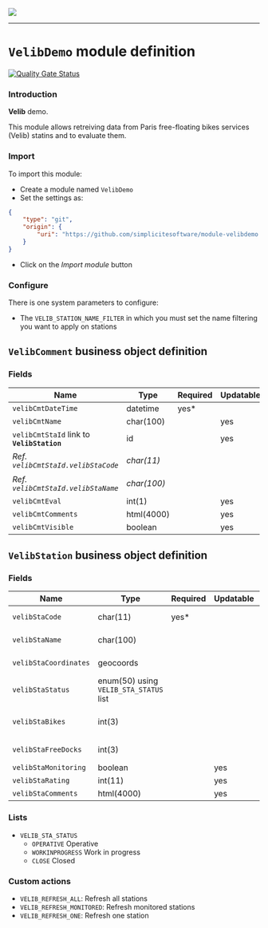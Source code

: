 <!--
 ___ _            _ _    _ _    __
/ __(_)_ __  _ __| (_)__(_) |_ /_/
\__ \ | '  \| '_ \ | / _| |  _/ -_)
|___/_|_|_|_| .__/_|_\__|_|\__\___|
            |_| 
-->
![](https://docs.simplicite.io//logos/logo250.png)
* * *

`VelibDemo` module definition
=============================

[![Quality Gate Status](https://sonarcloud.io/api/project_badges/measure?project=simplicite-modules-VelibDemo&metric=alert_status)](https://sonarcloud.io/dashboard?id=simplicite-modules-VelibDemo)

### Introduction

**Velib** demo.

This module allows retreiving data from Paris free-floating bikes services (Velib) statins and to evaluate them.

### Import

To import this module:

- Create a module named `VelibDemo`
- Set the settings as:

```json
{
	"type": "git",
	"origin": {
		"uri": "https://github.com/simplicitesoftware/module-velibdemo.git"
	}
}
```

- Click on the _Import module_ button

### Configure

There is one system parameters to configure:

- The `VELIB_STATION_NAME_FILTER` in which you must set the name filtering you want to apply on stations


`VelibComment` business object definition
-----------------------------------------



### Fields

| Name                                                         | Type                                     | Required | Updatable | Personal | Description                                                                      | 
| ------------------------------------------------------------ | ---------------------------------------- | -------- | --------- | -------- | -------------------------------------------------------------------------------- |
| `velibCmtDateTime`                                           | datetime                                 | yes*     |           |          | Date/time                                                                        |
| `velibCmtName`                                               | char(100)                                |          | yes       |          | Name                                                                             |
| `velibCmtStaId` link to **`VelibStation`**                   | id                                       |          | yes       |          | Station                                                                          |
| _Ref. `velibCmtStaId.velibStaCode`_                          | _char(11)_                               |          |           |          | _Station code_                                                                   |
| _Ref. `velibCmtStaId.velibStaName`_                          | _char(100)_                              |          |           |          | _Station name_                                                                   |
| `velibCmtEval`                                               | int(1)                                   |          | yes       |          | Evaluation                                                                       |
| `velibCmtComments`                                           | html(4000)                               |          | yes       |          | Comments                                                                         |
| `velibCmtVisible`                                            | boolean                                  |          | yes       |          | Visible?                                                                         |

`VelibStation` business object definition
-----------------------------------------



### Fields

| Name                                                         | Type                                     | Required | Updatable | Personal | Description                                                                      | 
| ------------------------------------------------------------ | ---------------------------------------- | -------- | --------- | -------- | -------------------------------------------------------------------------------- |
| `velibStaCode`                                               | char(11)                                 | yes*     |           |          | Station code                                                                     |
| `velibStaName`                                               | char(100)                                |          |           |          | Station name                                                                     |
| `velibStaCoordinates`                                        | geocoords                                |          |           |          | Station coordinates                                                              |
| `velibStaStatus`                                             | enum(50) using `VELIB_STA_STATUS` list   |          |           |          | Station status                                                                   |
| `velibStaBikes`                                              | int(3)                                   |          |           |          | Number of available bikes                                                        |
| `velibStaFreeDocks`                                          | int(3)                                   |          |           |          | Number of free docks                                                             |
| `velibStaMonitoring`                                         | boolean                                  |          | yes       |          | Monitoring?                                                                      |
| `velibStaRating`                                             | int(11)                                  |          | yes       |          | Rating                                                                           |
| `velibStaComments`                                           | html(4000)                               |          | yes       |          | Comments                                                                         |

### Lists

* `VELIB_STA_STATUS`
    - `OPERATIVE` Operative
    - `WORKINPROGRESS` Work in progress
    - `CLOSE` Closed

### Custom actions

* `VELIB_REFRESH_ALL`: Refresh all stations
* `VELIB_REFRESH_MONITORED`: Refresh monitored stations
* `VELIB_REFRESH_ONE`: Refresh one station

